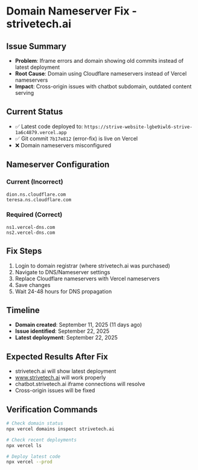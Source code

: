 # Domain Nameserver Fix - strivetech.ai

## Issue Summary
- **Problem**: Iframe errors and domain showing old commits instead of latest deployment
- **Root Cause**: Domain using Cloudflare nameservers instead of Vercel nameservers
- **Impact**: Cross-origin issues with chatbot subdomain, outdated content serving

## Current Status
- ✅ Latest code deployed to: `https://strive-website-lgbe9iwl6-strive-1a6c4879.vercel.app`
- ✅ Git commit `7b17e812` (error-fix) is live on Vercel
- ❌ Domain nameservers misconfigured

## Nameserver Configuration

### Current (Incorrect)
```
dion.ns.cloudflare.com
teresa.ns.cloudflare.com
```

### Required (Correct)
```
ns1.vercel-dns.com
ns2.vercel-dns.com
```

## Fix Steps
1. Login to domain registrar (where strivetech.ai was purchased)
2. Navigate to DNS/Nameserver settings
3. Replace Cloudflare nameservers with Vercel nameservers
4. Save changes
5. Wait 24-48 hours for DNS propagation

## Timeline
- **Domain created**: September 11, 2025 (11 days ago)
- **Issue identified**: September 22, 2025
- **Latest deployment**: September 22, 2025

## Expected Results After Fix
- strivetech.ai will show latest deployment
- www.strivetech.ai will work properly
- chatbot.strivetech.ai iframe connections will resolve
- Cross-origin issues will be fixed

## Verification Commands
```bash
# Check domain status
npx vercel domains inspect strivetech.ai

# Check recent deployments
npx vercel ls

# Deploy latest code
npx vercel --prod
```